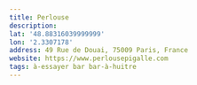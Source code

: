 ```yaml
---
title: Perlouse
description:
lat: '48.88316039999999'
lon: '2.3307178'
address: 49 Rue de Douai, 75009 Paris, France
website: https://www.perlousepigalle.com
tags: à-essayer bar bar-à-huitre
---
```


